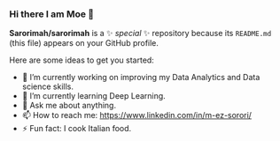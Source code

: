 ### Hi there I am Moe 👋


**Sarorimah/sarorimah** is a ✨ _special_ ✨ repository because its `README.md` (this file) appears on your GitHub profile.

Here are some ideas to get you started:

- 🔭 I’m currently working on improving my Data Analytics and Data science skills.
- 🌱 I’m currently learning Deep Learning.
- 💬 Ask me about anything.
- 📫 How to reach me: https://www.linkedin.com/in/m-ez-sorori/
- ⚡ Fun fact: I cook Italian food.

